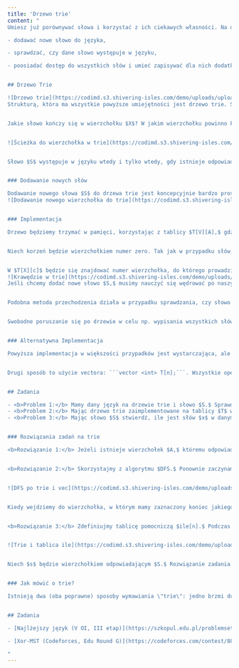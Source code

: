 ```yaml
---
title: 'Drzewo trie'
content: "
Umiesz już porównywać słowa i korzystać z ich ciekawych własności. Na dzisiejszej lekcji nauczysz się jak optymalnie trzymać cały język (czyli zbiór słów) w pamięci komputera. Nasza struktura musi umieć:

- dodawać nowe słowo do języka,

- sprawdzać, czy dane słowo występuje w języku,

- poosiadać dostęp do wszystkich słów i umieć zapisywać dla nich dodatkowe informacje potrzebne w danym zadaniu


## Drzewo Trie

![Drzewo trie](https://codimd.s3.shivering-isles.com/demo/uploads/upload_06a17c4f8d0cb3dc92bd831293ca2c0a.png)
Strukturą, która ma wszystkie powyższe umiejętności jest drzewo trie. Składa się ono z wierzchołków połączonych krawędziami. Wierzchołek na samej górze nazywa się korzeniem. Każdej krawędzi jest przypisana pojedyncza literka. Jeśli w wierzchołku kończy się jakieś słowo to znajduje się w nim jego unikalny numer (identyfikator). Słowa numerujemy po to, by móc je rozróżniać i zapisywać dla nich dodatkowe informacje. Kiedy dostaniemy na wejściu $n$ słów, możemy ponumerować je kolejnymi liczbami całkowitymi.


Jakie słowo kończy się w wierzchołku $X$? W jakim wierzchołku powinno kończyć się słowo $S?$ Zauważmy, że idąc od korzenia do $X$ napotkamy na drodze jego kolejne literki. Będą one tworzyły słowo przypisane do $X.$ W szczególności korzeń odpowiada pustemu słowu. Analogicznie $S$ będzie przypisane do wierzchołka, w którym skończymy idąc od korzenia drogą odpowiadającą kolejnym jego literkom.


![Ścieżka do wierzchołka w trie](https://codimd.s3.shivering-isles.com/demo/uploads/upload_4fe9803a85e2a5e859c7d8267c47e124.png)


Słowo $S$ występuje w języku wtedy i tylko wtedy, gdy istnieje odpowiadający mu wierzchołek i jest mu przypisane jakieś słowo. Wtedy „jakieś słowo” będzie słowem $S.$ Ponieważ bez problemu możemy poruszać się po wierzchołkach i odtwarzać kolejne znaki, drzewo trie umożliwia dostęp do wszystkich słów i informacji z nimi związanych. Pozostało jeszcze odpowiedzieć sobie na pytania: jak dodawać nowe słowa oraz jak to w ogóle zaimplementować.


### Dodawanie nowych słów

Dodawanie nowego słowa $S$ do drzewa trie jest koncepcyjnie bardzo proste. Na początku nadamy $S$ jego unikatowy numer $d.$ Następnie wyszukamy wierzchołek, w którym powinno się kończyć słowo $S$ i zapiszemy w nim $d.$ Co jeśli taki wierzchołek nie istnieje, tzn. nie ma drogi, po której przejściu powinno powstać $S?$ W takim wypadku musimy tę drogę zbudować! Najpierw znajdźmy najdłuższy prefiks $S$ taki, że w drzewie trie istnieje wierzchołek $V,$ który mu odpowiada. Następnie zbudujmy drogę z $V$ odpowiadającą brakującemu sufiksowi $S.$ Zrobimy to, dodając nowe wierzchołki i krawędzie.
![Dodawanie nowego wierzchołka do trie](https://codimd.s3.shivering-isles.com/demo/uploads/upload_cd33f02d3c1799eb3ebe801aeeacfc36.png)


### Implementacja

Drzewo będziemy trzymać w pamięci, korzystając z tablicy $T[V][A],$ gdzie $V$ to maksymalna liczba wierzchołków, a $A$ to rozmiar alfabetu (czyli liczba możliwych liter). Dodatkowo oznaczmy jako $t$ liczbę wierzchołków w drzewie. Na początku $t = 1,$ ponieważ jedyny wierzchołek w naszym drzewie to korzeń reprezentujący puste słowo.


Niech korzeń będzie wierzchołkiem numer zero. Tak jak w przypadku słów, numerujemy wierzchołki w celu ich rozróżnienia.


W $T[X][c]$ będzie się znajdować numer wierzchołka, do którego prowadzi krawędź wychodząca z wierzchołka $X$ z przypisaną literką $c.$ Jeżeli $T[x][c] = -1,$ to taki wierzchołek nie istnieje.
![Krawędzie w trie](https://codimd.s3.shivering-isles.com/demo/uploads/upload_dcb52fa45cac0e6cdea06bc607b5f97e.png)
Jeśli chcemy dodać nowe słowo $S,$ musimy nauczyć się wędrować po naszym drzewie. W tym celu będziemy przeglądać kolejne prefiksy $S$ i znajdować odpowiadające im wierzchołki. Niech $X$ oznacza wierzchołek, w którym aktualnie jesteśmy. Na początku $X = 0$ (czyli jesteśmy w korzeniu, odpowiadającemu pustemu słowu). Zauważmy, że jeśli wierzchołek $A$ odpowiada prefiksowi słowa $S$ o długości $i-1$ to prefiksowi o długości $i$ odpowiada $T[X][S[i-1]].$ Jeśli $T[X][S[i]] = -1$ to taki wierzchołek nie istnieje i trzeba go zaistnieć. Nadajmy mu numer równy $t:$ jest to bardzo korzystne rozwiązanie, ponieważ dzięki temu dodawane wierzchołki będą miały różne, a w dodatku małe numery. W tym momencie pod $T[X][S[i-1]]$ musimy podstawić $t,$ po czym zwiększyć $t$ o jeden, bo dodaliśmy nowy wierzchołek. Niezależnie od tego co się zdarzyło przed chwilą, możemy przyjąć $X = T[X][S[i-1]]$ (tym samym wchodząc do tego wierzchołka) i kontynuować wędrówkę dla $i+1$-wszego prefiksu $S.$ Kiedy przetworzymy już prefiks długości $X.length(),$ będziemy mogli przypisać do $X$ identyfikator słowa, które właśnie dodaliśmy. Dodanie słowa $X$ kosztowało nas $O(X.length())$ operacji.


Podobna metoda przechodzenia działa w przypadku sprawdzania, czy słowo $X$ występuje w słowniku. Jeśli w pewnym momencie natrafimy na sytuację, w której nie ma drogi $(T[X][S[i]] = -1)$ to danego słowa nie ma w słowniku.


Swobodne poruszanie się po drzewie w celu np. wypisania wszystkich słów umożliwiają wszelkie algorytmy przeszukiwania grafów, takie jak $DFS$ czy $BFS.$ Jeżeli jeszcze nie znasz żadnego z nich gorąco polecam w tej chwili szybko przeczytać i zrozumieć działanie algorytmu $DFS.$ Jest bardzo prosty, więc szybko go ogarniesz i bez problemu będziesz mógł kontynuować czytanie tego artykułu :)


### Alternatywna Implementacja

Powyższa implementacja w większości przypadków jest wystarczająca, ale zajmuje $O(V \\cdot A)$ pamięci, dlatego może się nie sprawdzić kiedy rozmiar alfabetu jest duży albo ograniczenia pamięciowe małe. Możemy to rozwiązać np. zmieniając tablicę $T[V][A]$ na dostępną w STLu mapę: ```map <int, char> T[n];```. Złożoność dodawania słów i $DFS$’a będzie gorsza o $O(log \\ A),$ gdyż tyle będzie nas kosztować wyciąganie informacji o krawędziach. W zamian za to wykorzystamy jedynie $O(V)$ pamięci.


Drugi sposób to użycie vectora: ```vector <int> T[n];```. Wszystkie operacje będą się odbywać analogicznie jak w wersji tablicowej, ale zamiast odwoływać się bezpośrednio do krawędzi o znaku $c$ będziemy musieli przejrzeć cały vector, a gdy taka krawędź nie istnieje dodać ją na koniec vectora. W tym wypadku złożoność pamięciowa wyniesie $O(V),$ a operacje dodawania słów i przeszukiwania drzewa będą wolniejsze o $O(A).$


## Zadania

- <b>Problem 1:</b> Mamy dany język na drzewie trie i słowo $S.$ Sprawdź, czy $S$ jest prefiksem któregoś ze słów w języku.
- <b>Problem 2:</b> Mając drzewo trie zaimplementowane na tablicy $T$ wypisz wszystkie słowa z języka posortowane leksykograficznie (czyli alfabetycznie).
- <b>Problem 3:</b> Mając słowo $S$ stwierdź, ile jest słów $x$ w danym języku, takich że $S$ jest prefiksem $x.$


### Rozwiązania zadań na trie

<b>Rozwiązanie 1:</b> Jeżeli istnieje wierzchołek $A,$ któremu odpowiada słowo $S,$ to w języku istnieje słowo, którego $S$ jest prefiksem. Dlaczego? Przecież $A$ musiał w jakiś sposób powstać!


<b>Rozwiązanie 2:</b> Skorzystajmy z algorytmu $DFS.$ Ponownie zaczynamy od korzenia. Znajdując się w wierzchołku $X$ będziemy wchodzić do jego synów od tego, do którego prowadzi krawędź z najwcześniejszą literką, do tego, do którego prowadzi krawędź z najpóźniejszą. Żeby móc szybko wypisywać słowa, będziemy trzymać vector $vec,$ zawierający wszystkie znaki na ścieżce od korzenia do aktualnego wierzchołka. Wchodząc do nowego wierzchołka na końcu $vec$ należy dodać krawędź, którą do niego weszliśmy, a wychodząc: usunąć. W ten sposób będzie się na nim utrzymywać słowo odpowiadające wierzchołkowi, w którym aktualnie jesteśmy.


![DFS po trie i vec](https://codimd.s3.shivering-isles.com/demo/uploads/upload_3c89745c8ac0201354dac69ee68ed4ff.png)


Kiedy wejdziemy do wierzchołka, w którym mamy zaznaczony koniec jakiegoś słowa - wypisujemy $vec$


<b>Rozwiązanie 3:</b> Zdefiniujmy tablicę pomocniczą $ile[n].$ Podczas dodawania nowych słów do drzewa zwiększamy wartość $ile[x]$ dla każdego wierzchołka $x$ na ścieżce od korzenia do wierzchołka, w którym kończy się nowe słowo.


![Trie i tablica ile](https://codimd.s3.shivering-isles.com/demo/uploads/upload_b8b31677a10ad50268c6ab1bb8afcdf3.png)


Niech $s$ będzie wierzchołkiem odpowiadającym $S.$ Rozwiązanie zadania to po prostu $ile[s].$


### Jak mówić o trie?

Istnieją dwa (oba poprawne) sposoby wymawiania \"trie\": jedno brzmi dokładnie tak, jak angielskie słowo \"tree\" (i środkowa sylaba wyrazu \"retrieval\"), natomiast drugie brzmi tak, jak słowo \"try\" i pomaga rozróżnić, czy mówimy o drzewie trie czy też o zwykłym drzewie.


## Zadania

- [Najlżejszy język (V OI, III etap)](https://szkopul.edu.pl/problemset/problem/9-tYuiHpeLAJBtw2vDdNgWbh/site/?key=statement)

- [Xor-MST (Codeforces, Edu Round G)](https://codeforces.com/contest/888/problem/G)

"
---
```

